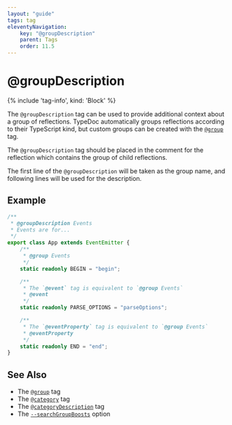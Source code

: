 ```yaml
---
layout: "guide"
tags: tag
eleventyNavigation:
    key: "@groupDescription"
    parent: Tags
    order: 11.5
---
```


# @groupDescription

{% include 'tag-info', kind: 'Block' %}

The `@groupDescription` tag can be used to provide additional context about a group of reflections.
TypeDoc automatically groups reflections according to their TypeScript kind, but custom groups can
be created with the [`@group`](/tags/group/) tag.

The `@groupDescription` tag should be placed in the comment for the reflection which contains the
group of child reflections.

The first line of the `@groupDescription` will be taken as the group name, and following lines will
be used for the description.

## Example

```ts
/**
 * @groupDescription Events
 * Events are for...
 */
export class App extends EventEmitter {
    /**
     * @group Events
     */
    static readonly BEGIN = "begin";

    /**
     * The `@event` tag is equivalent to `@group Events`
     * @event
     */
    static readonly PARSE_OPTIONS = "parseOptions";

    /**
     * The `@eventProperty` tag is equivalent to `@group Events`
     * @eventProperty
     */
    static readonly END = "end";
}
```

## See Also

-   The [`@group`](/tags/group/) tag
-   The [`@category`](/tags/category/) tag
-   The [`@categoryDescription`](/tags/categoryDescription/) tag
-   The [`--searchGroupBoosts`](/options/output/#searchgroupboosts) option
